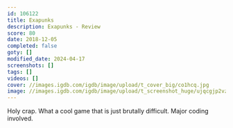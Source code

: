 ```yaml
---
id: 106122
title: Exapunks
description: Exapunks - Review
score: 80
date: 2018-12-05
completed: false
goty: []
modified_date: 2024-04-17
screenshots: []
tags: []
videos: []
cover: //images.igdb.com/igdb/image/upload/t_cover_big/co1hcq.jpg
image: //images.igdb.com/igdb/image/upload/t_screenshot_huge/ujqcgjp2vz5bozwkn9lo.jpg
---
```

Holy crap. What a cool game that is just brutally difficult. Major coding involved.